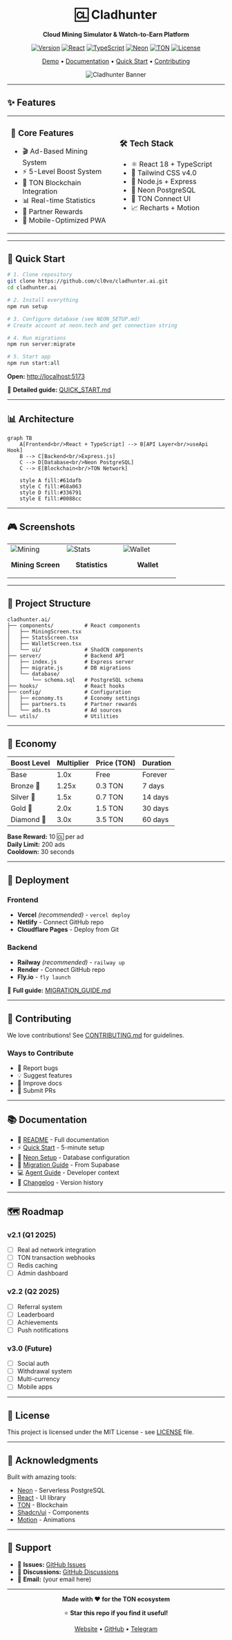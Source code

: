 <div align="center">

# 🆑 Cladhunter

**Cloud Mining Simulator & Watch-to-Earn Platform**

[![Version](https://img.shields.io/badge/version-2.0.0-red.svg)](https://github.com/cl0vo/cladhunter.ai/releases)
[![React](https://img.shields.io/badge/React-18+-blue.svg)](https://reactjs.org/)
[![TypeScript](https://img.shields.io/badge/TypeScript-5+-blue.svg)](https://www.typescriptlang.org/)
[![Neon](https://img.shields.io/badge/Neon-PostgreSQL-green.svg)](https://neon.tech)
[![TON](https://img.shields.io/badge/TON-Blockchain-blue.svg)](https://ton.org)
[![License](https://img.shields.io/badge/license-MIT-green.svg)](./LICENSE)

[Demo](https://cladhunter.ai) • [Documentation](./README.md) • [Quick Start](./QUICK_START.md) • [Contributing](./CONTRIBUTING.md)

![Cladhunter Banner](https://via.placeholder.com/800x200/0A0A0A/FF0033?text=Cladhunter)

</div>

---

## ✨ Features

<table>
  <tr>
    <td width="50%">
      <h3>🎯 Core Features</h3>
      <ul>
        <li>🎬 Ad-Based Mining System</li>
        <li>⚡ 5-Level Boost System</li>
        <li>💎 TON Blockchain Integration</li>
        <li>📊 Real-time Statistics</li>
        <li>🎁 Partner Rewards</li>
        <li>📱 Mobile-Optimized PWA</li>
      </ul>
    </td>
    <td width="50%">
      <h3>🛠️ Tech Stack</h3>
      <ul>
        <li>⚛️ React 18 + TypeScript</li>
        <li>🎨 Tailwind CSS v4.0</li>
        <li>🚀 Node.js + Express</li>
        <li>🐘 Neon PostgreSQL</li>
        <li>🔗 TON Connect UI</li>
        <li>📈 Recharts + Motion</li>
      </ul>
    </td>
  </tr>
</table>

---

## 🚀 Quick Start

```bash
# 1. Clone repository
git clone https://github.com/cl0vo/cladhunter.ai.git
cd cladhunter.ai

# 2. Install everything
npm run setup

# 3. Configure database (see NEON_SETUP.md)
# Create account at neon.tech and get connection string

# 4. Run migrations
npm run server:migrate

# 5. Start app
npm run start:all
```

**Open:** [http://localhost:5173](http://localhost:5173)

📖 **Detailed guide:** [QUICK_START.md](./QUICK_START.md)

---

## 📊 Architecture

```mermaid
graph TB
    A[Frontend<br/>React + TypeScript] --> B[API Layer<br/>useApi Hook]
    B --> C[Backend<br/>Express.js]
    C --> D[Database<br/>Neon PostgreSQL]
    C --> E[Blockchain<br/>TON Network]
    
    style A fill:#61dafb
    style C fill:#68a063
    style D fill:#336791
    style E fill:#0088cc
```

---

## 🎮 Screenshots

<table>
  <tr>
    <td width="33%">
      <img src="https://via.placeholder.com/300x600/0A0A0A/FF0033?text=Mining+Screen" alt="Mining" />
      <p align="center"><b>Mining Screen</b></p>
    </td>
    <td width="33%">
      <img src="https://via.placeholder.com/300x600/0A0A0A/FF0033?text=Statistics" alt="Stats" />
      <p align="center"><b>Statistics</b></p>
    </td>
    <td width="33%">
      <img src="https://via.placeholder.com/300x600/0A0A0A/FF0033?text=Wallet" alt="Wallet" />
      <p align="center"><b>Wallet</b></p>
    </td>
  </tr>
</table>

---

## 📁 Project Structure

```
cladhunter.ai/
├── components/          # React components
│   ├── MiningScreen.tsx
│   ├── StatsScreen.tsx
│   ├── WalletScreen.tsx
│   └── ui/              # ShadCN components
├── server/              # Backend API
│   ├── index.js         # Express server
│   ├── migrate.js       # DB migrations
│   └── database/
│       └── schema.sql   # PostgreSQL schema
├── hooks/               # React hooks
├── config/              # Configuration
│   ├── economy.ts       # Economy settings
│   ├── partners.ts      # Partner rewards
│   └── ads.ts           # Ad sources
└── utils/               # Utilities
```

---

## 💎 Economy

| Boost Level | Multiplier | Price (TON) | Duration |
|-------------|------------|-------------|----------|
| Base        | 1.0x       | Free        | Forever  |
| Bronze 🥉   | 1.25x      | 0.3 TON     | 7 days   |
| Silver 🥈   | 1.5x       | 0.7 TON     | 14 days  |
| Gold 🥇     | 2.0x       | 1.5 TON     | 30 days  |
| Diamond 💎  | 3.0x       | 3.5 TON     | 60 days  |

**Base Reward:** 10 🆑 per ad  
**Daily Limit:** 200 ads  
**Cooldown:** 30 seconds

---

## 🚢 Deployment

### Frontend
- **Vercel** _(recommended)_ - `vercel deploy`
- **Netlify** - Connect GitHub repo
- **Cloudflare Pages** - Deploy from Git

### Backend
- **Railway** _(recommended)_ - `railway up`
- **Render** - Connect GitHub repo
- **Fly.io** - `fly launch`

📖 **Full guide:** [MIGRATION_GUIDE.md](./MIGRATION_GUIDE.md#-деплой)

---

## 🤝 Contributing

We love contributions! See [CONTRIBUTING.md](./CONTRIBUTING.md) for guidelines.

### Ways to Contribute
- 🐛 Report bugs
- 💡 Suggest features
- 📝 Improve docs
- 🔧 Submit PRs

---

## 📚 Documentation

- 📖 [README](./README.md) - Full documentation
- ⚡ [Quick Start](./QUICK_START.md) - 5-minute setup
- 🔧 [Neon Setup](./NEON_SETUP.md) - Database configuration
- 🔄 [Migration Guide](./MIGRATION_GUIDE.md) - From Supabase
- 💻 [Agent Guide](./agent.md) - Developer context
- 📝 [Changelog](./CHANGELOG.md) - Version history

---

## 🗺️ Roadmap

### v2.1 (Q1 2025)
- [ ] Real ad network integration
- [ ] TON transaction webhooks
- [ ] Redis caching
- [ ] Admin dashboard

### v2.2 (Q2 2025)
- [ ] Referral system
- [ ] Leaderboard
- [ ] Achievements
- [ ] Push notifications

### v3.0 (Future)
- [ ] Social auth
- [ ] Withdrawal system
- [ ] Multi-currency
- [ ] Mobile apps

---

## 📄 License

This project is licensed under the MIT License - see [LICENSE](./LICENSE) file.

---

## 🌟 Acknowledgments

Built with amazing tools:
- [Neon](https://neon.tech) - Serverless PostgreSQL
- [React](https://react.dev) - UI library
- [TON](https://ton.org) - Blockchain
- [Shadcn/ui](https://ui.shadcn.com) - Components
- [Motion](https://motion.dev) - Animations

---

## 💬 Support

- 🐛 **Issues:** [GitHub Issues](https://github.com/cl0vo/cladhunter.ai/issues)
- 💬 **Discussions:** [GitHub Discussions](https://github.com/cl0vo/cladhunter.ai/discussions)
- 📧 **Email:** (your email here)

---

<div align="center">

**Made with ❤️ for the TON ecosystem**

⭐ **Star this repo if you find it useful!**

[Website](https://cladhunter.ai) • [GitHub](https://github.com/cl0vo/cladhunter.ai) • [Telegram](https://t.me/cladhunter)

</div>
